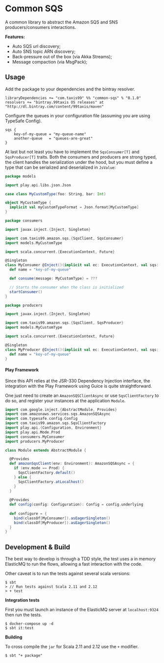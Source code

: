 Common SQS
===

A common library to abstract the Amazon SQS and SNS producers/consumers interactions.

**Features:**

- Auto SQS url discovery;
- Auto SNS topic ARN discovery;
- Back-pressure out of the box (via Akka Streams);
- Message compaction (via MsgPack);

## Usage

Add the package to your dependencies and the bintray resolver.

```sbtshell
libraryDependencies += "com.taxis99" %% "common-sqs" % "0.1.0"
resolvers += "bintray.99taxis OS releases" at "http://dl.bintray.com/content/99taxis/maven"
```

Configure the queues in your configuration file (assuming you are using TypeSafe Config).

```hocon
sqs {
    key-of-my-queue = "my-queue-name" 
    another-queue   = "queues-are-great"
}
```

At last but not least you have to implement the `SqsConsumer[T]` and `SqsProducer[T]` traits. Both the consumers and producers are strong typed, the client handles the serialization under the hood, but you must define a type that can be serialized and deserialized in `JsValue`:

```scala
package models

import play.api.libs.json.Json

case class MyCustomType(foo: String, bar: Int)

object MyCustomType {
  implicit val myCustomTypeFormat = Json.format[MyCustomType]
}
```

```scala
package consumers

import javax.inject.{Inject, Singleton}

import com.taxis99.amazon.sqs.{SqsClient, SqsConsumer}
import models.MyCustomType

import scala.concurrent.{ExecutionContext, Future}

@Singleton
class MyConsumer @Inject()(implicit val ec: ExecutionContext, val sqs: SqsClient) extends SqsConsumer[MyCustomType] {
  def name = "key-of-my-queue"

  def consume(message: MyCustomType) = ???

  // Starts the consumer when the class is initialized
  startConsumer()
}
```

```scala
package producers

import javax.inject.{Inject, Singleton}

import com.taxis99.amazon.sqs.{SqsClient, SqsProducer}
import models.MyCustomType

import scala.concurrent.{ExecutionContext, Future}

@Singleton
class MyProducer @Inject()(implicit val ec: ExecutionContext, val sqs: SqsClient) extends SqsProducer[MyCustomType] {
  def name = "key-of-my-queue"
}
```

#### Play Framework

Since this API relies at the JSR-330 Dependency Injection interface, the integration with the Play Framework using Guice is quite straightforward.

One just need to create an `AmazonSQSClientAsync` or use `SqsClientFactory` to do so, and register your instances at the application `Module`. 

```scala
import com.google.inject.{AbstractModule, Provides}
import com.amazonaws.services.sqs.AmazonSQSAsync
import com.typesafe.config.Config
import com.taxis99.amazon.sqs.SqsClientFactory
import play.api.{Configuration, Environment}
import play.api.Mode.Prod
import consumers.MyConsumer
import producers.MyProducer

class Module extends AbstractModule {

  @Provides
  def amazonSqsClient(env: Environment): AmazonSQSAsync = {
    if (env.mode == Prod) {
      SqsClientFactory.default()
    } else {
      SqsClientFactory.atLocalhost()
    }
  }
  
  @Provides
  def config(config: Configuration): Config = config.underlying
  
  def configure = {
    bind(classOf[MyConsumer]).asEagerSingleton()
    bind(classOf[MyProducer]).asEagerSingleton()
  }
}

```

## Development & Build

The best way to develop is through a TDD style, the test uses a in memory ElasticMQ to run the flows, allowing a fast interaction with the code.

Other caveat is to run the tests against several scala versions: 

```shell
$ sbt
> // Run tests against Scala 2.11 and 2.12
> + test
```

**Integration tests**

First you must launch an instance of the ElasticMQ server at `localhost:9324` then run the tests.

```shell
$ docker-compose up -d
$ sbt it:test
```

**Building**

To cross compile the `jar` for Scala 2.11 and 2.12 use the `+` modifier.

```shell
$ sbt "+ package"
```
